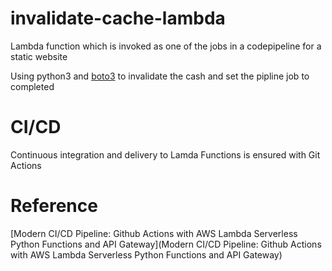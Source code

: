 # invalidate-cache-lambda

Lambda function which is invoked as one of the jobs in a codepipeline for a static website

Using python3 and [boto3](https://boto3.amazonaws.com/v1/documentation/api/latest/reference/services/cloudfront.html) to invalidate the cash and set the pipline job to completed

# CI/CD

Continuous integration and delivery to Lamda Functions is ensured with Git Actions 

# Reference

[Modern CI/CD Pipeline: Github Actions with AWS Lambda Serverless Python Functions and API Gateway](Modern CI/CD Pipeline: Github Actions with AWS Lambda Serverless Python Functions and API Gateway)
